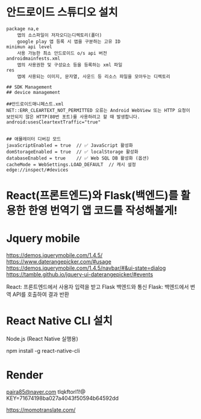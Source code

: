 # 안드로이드 스튜디오 설치
    package na,e
        앱의 소스파일이 저자오디는디렉토리(폴더)
        google play 앱 등록 시 앱을 구분하는 고유 ID
    minimun api level
        사용 가능한 최소 안드로이드 o/s api 버전
    androidmainfests.xml
        앱의 사용권한 및 구성요소 등을 등록하는 xml 파일
    res
        앱에 사용되는 이미지, 문자열, 사운드 등 리소스 파일을 모아두는 디렉토리

    ## SDK Management
    ## device management

    ##안드로이드매니페스트.xml
    NET::ERR_CLEARTEXT_NOT_PERMITTED 오류는 Android WebView 또는 HTTP 요청이 보안되지 않은 HTTP(80번 포트)를 사용하려고 할 때 발생합니다.
    android:usesCleartextTraffic="true" 


    ## 애뮬레이터 디버깅 모드
    javaScriptEnabled = true  // ✅ JavaScript 활성화
    domStorageEnabled = true  // ✅ localStorage 활성화
    databaseEnabled = true    // ✅ Web SQL DB 활성화 (옵션)
    cacheMode = WebSettings.LOAD_DEFAULT  // 캐시 설정    
    edge://inspect/#devices
# React(프론트엔드)와 Flask(백엔드)를 활용한 한영 번역기 앱 코드를 작성해볼게!

# Jquery mobile
https://demos.jquerymobile.com/1.4.5/
https://www.daterangepicker.com/#usage
https://demos.jquerymobile.com/1.4.5/navbar/#&ui-state=dialog
https://tamble.github.io/jquery-ui-daterangepicker/#events

React: 프론트엔드에서 사용자 입력을 받고 Flask 백엔드와 통신
Flask: 백엔드에서 번역 API를 호출하여 결과 반환

# React Native CLI 설치
Node.js (React Native 실행용)

npm install -g react-native-cli

# Render
paira85@naver.com
tlqkftorl1!@
KEY=71674198ba027a4043f50594b64592dd

https://momotranslate.com/